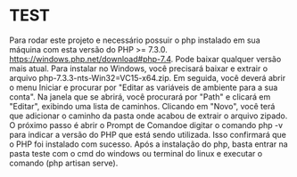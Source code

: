 # TEST
  Para rodar este projeto e necessário possuir o php instalado em sua máquina com esta versão do PHP >= 7.3.0.
  https://windows.php.net/download#php-7.4. Pode baixar qualquer versão mais atual.
  Para instalar no Windows, você precisará baixar e extrair o arquivo php-7.3.3-nts-Win32=VC15-x64.zip. Em seguida, você deverá abrir o menu Iniciar e procurar por "Editar as variáveis de ambiente para a sua conta".
  Na janela que se abrirá, você procurará por "Path" e clicará em "Editar", exibindo uma lista de caminhos. Clicando em "Novo", você terá que adicionar o caminho da pasta onde acabou de extrair o arquivo zipado. O próximo passo é abrir o Prompt de Comandoe digitar o comando php -v para indicar a versão do PHP que está sendo utilizada. Isso confirmará que o PHP foi instalado com sucesso.
  Após a instalação do php, basta entrar na pasta teste com o cmd do windows ou terminal do linux e executar o comando 
(php artisan serve).
